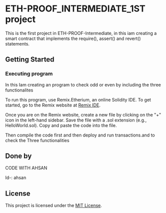 # ETH-PROOF_INTERMEDIATE_1ST project

This is the first project in  ETH-PROOF-Intermediate, in this iam creating a smart contract that implements the require(), assert() and revert() statements.

## Getting Started

### Executing program

In this Iam creating an program to check odd or even by including the three functionalites

To run this program,  use Remix.Etherium, an online Solidity IDE. To get started, go to the Remix website at [Remix IDE](https://remix.ethereum.org/).

Once you are on the Remix website, create a new file by clicking on the "+" icon in the left-hand sidebar. Save the file with a .sol extension (e.g., HelloWorld.sol). Copy and paste the code into the file.

Then compile the code first and then deploy and run transactions.and to check the Three functionalities

## Done by
CODE WITH AHSAN

Id-: ahsan

## License

This project is licensed under the [MIT License](LICENSE).

